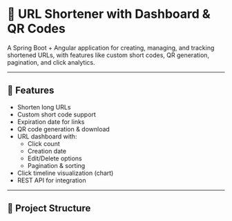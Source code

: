 # 📎 URL Shortener with Dashboard & QR Codes

A Spring Boot + Angular application for creating, managing, and tracking shortened URLs, with features like custom short codes, QR generation, pagination, and click analytics.

---

## 🚀 Features

- Shorten long URLs
- Custom short code support
- Expiration date for links
- QR code generation & download
- URL dashboard with:
  - Click count
  - Creation date
  - Edit/Delete options
  - Pagination & sorting
- Click timeline visualization (chart)
- REST API for integration

---

## 📂 Project Structure


